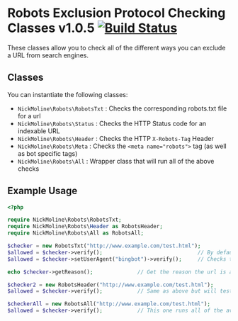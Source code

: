 # Robots Exclusion Protocol Checking Classes v1.0.5 [![Build Status](https://travis-ci.org/nickmoline/robots-checker.svg?branch=brokenhandling)](https://travis-ci.org/nickmoline/robots-checker)

These classes allow you to check all of the different ways you can exclude a URL from search engines.

##

## Classes

You can instantiate the following classes:

* `NickMoline\Robots\RobotsTxt` : Checks the corresponding robots.txt file for a url
* `NickMoline\Robots\Status` : Checks the HTTP Status code for an indexable URL
* `NickMoline\Robots\Header` : Checks the HTTP `X-Robots-Tag` Header
* `NickMoline\Robots\Meta` : Checks the `<meta name="robots">` tag (as well as bot specific tags)
* `NickMoline\Robots\All` : Wrapper class that will run all of the above checks

## Example Usage

```php
<?php

require NickMoline\Robots\RobotsTxt;
require NickMoline\Robots\Header as RobotsHeader;
require NickMoline\Robots\All as RobotsAll;

$checker = new RobotsTxt("http://www.example.com/test.html");
$allowed = $checker->verify();                              // By default it checks Googlebot
$allowed = $checker->setUserAgent("bingbot")->verify();     // Checks to see if blocked for bingbot by robots.txt file

echo $checker->getReason();              // Get the reason the url is allowed or denied

$checker2 = new RobotsHeader("http://www.example.com/test.html");
$allowed = $checker->verify();           // Same as above but will test the X-Robots-Tag HTTP headers

$checkerAll = new RobotsAll("http://www.example.com/test.html");
$allowed = $checker->verify();           // This one runs all of the available tests
```
